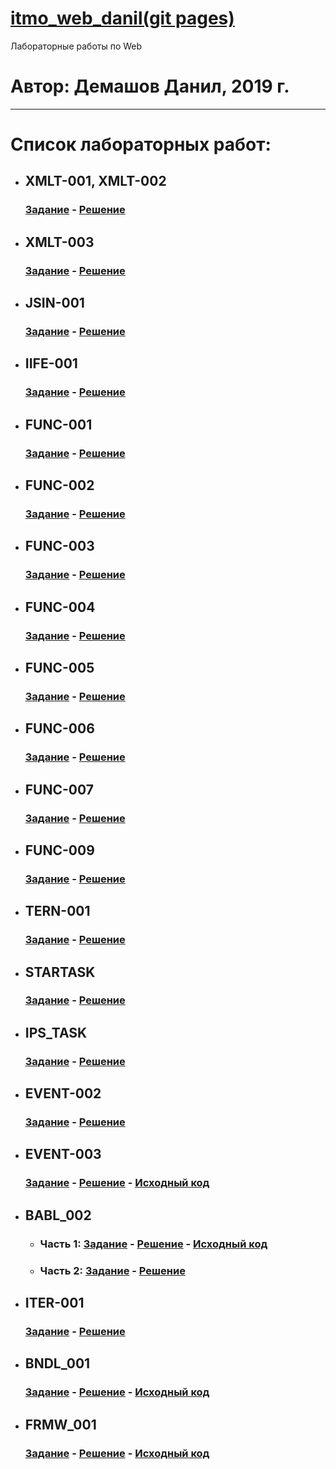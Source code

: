 # [itmo_web_danil(git pages)](https://thebang.github.io/itmo_web_danil)
Лабораторные работы по Web
# Автор: Демашов Данил, 2019 г.
---
# Список лабораторных работ:
* ## XMLT-001, XMLT-002
  ### [Задание](https://kodaktor.ru/g/xml_intro) - [Решение](xmlt)
* ## XMLT-003
  ### [Задание](https://kodaktor.ru/xmlt_003) - [Решение](https://kodaktor.ru/xmlt_003be)
* ## JSIN-001
  ### [Задание](https://kodaktor.ru/jsin_001) - [Решение](https://kodaktor.ru/jsin_5b935)
* ## IIFE-001
  ### [Задание](https://kodaktor.ru/g/iife) - [Решение](https://kodaktor.ru/f38da42)
* ## FUNC-001
  ### [Задание](https://kodaktor.ru/func_001) - [Решение](func-001)
* ## FUNC-002
  ### [Задание](https://kodaktor.ru/func_002) - [Решение](https://kodaktor.ru/func_a8ec8)
* ## FUNC-003
  ### [Задание](https://kodaktor.ru/func_003) - [Решение](https://kodaktor.ru/func_051b7)
* ## FUNC-004
  ### [Задание](https://kodaktor.ru/func_004) - [Решение](https://kodaktor.ru/func_45426)
* ## FUNC-005
  ### [Задание](https://kodaktor.ru/func_005) - [Решение](https://kodaktor.ru/func_b1a95)
* ## FUNC-006
  ### [Задание](https://kodaktor.ru/func_006) - [Решение](https://kodaktor.ru/func_20264)
* ## FUNC-007
  ### [Задание](https://kodaktor.ru/func_007) - [Решение](https://kodaktor.ru/func_4f8aa)
* ## FUNC-009
  ### [Задание](https://kodaktor.ru/func_009) - [Решение](https://kodaktor.ru/func_49238)
* ## TERN-001
  ### [Задание](https://kodaktor.ru/tern_001) - [Решение](https://kodaktor.ru/tern_de76f)
* ## STARTASK
  ### [Задание](https://kodaktor.ru/startask) - [Решение](https://kodaktor.ru/startask_83c10)
* ## IPS_TASK
  ### [Задание](https://kodaktor.ru/g/ips_task) - [Решение](ips_task)
* ## EVENT-002
  ### [Задание](https://kodaktor.ru/evnt_002) - [Решение](https://kodaktor.ru/custom_cbaf6)
* ## EVENT-003
  ### [Задание](https://kodaktor.ru/evnt_003) - [Решение](https://thebang.github.io/itmo_web_danil/evnt-003) - [Исходный код](evnt-003)
* ## BABL_002
  * ### Часть 1: [Задание](https://kodaktor.ru/babl_002) - [Решение](https://thebang.github.io/itmo_web_danil/babl_002) - [Исходный код](babl_002)
  * ### Часть 2: [Задание](https://kodaktor.ru/babl_002) - [Решение](https://kodaktor.ru/bind02032018_7f01f)
* ## ITER-001
  ### [Задание](https://kodaktor.ru/iter_001) - [Решение](https://kodaktor.ru/iter_c29fd)
* ## BNDL_001
  ### [Задание](https://kodaktor.ru/g/bndl_001) - [Решение](https://thebang.github.io/itmo_web_danil/bndl_001) - [Исходный код](bndl_001)
* ## FRMW_001
  ### [Задание](https://kodaktor.ru/frmw_001) - [Решение](https://thebang.github.io/itmo_web_danil/frmw_001) - [Исходный код](frmw_001)
